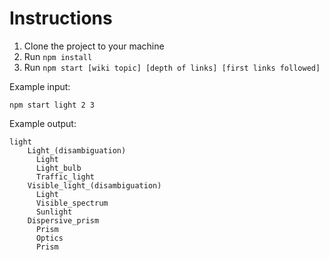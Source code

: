 # Instructions

1. Clone the project to your machine
2. Run `npm install`
3. Run `npm start [wiki topic] [depth of links] [first links followed]`

Example input:

```
npm start light 2 3
```

Example output:

```
light
    Light_(disambiguation)
      Light
      Light_bulb
      Traffic_light
    Visible_light_(disambiguation)
      Light
      Visible_spectrum
      Sunlight
    Dispersive_prism
      Prism
      Optics
      Prism
```
